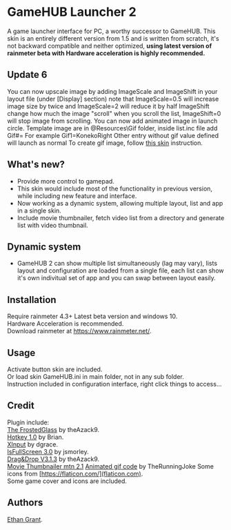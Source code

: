 # GameHUB Launcher 2
A game launcher interface for PC, a worthy successor to GameHUB. 
This skin is an entirely different version from 1.5 and is written from scratch, it's not backward compatible and neither optimized, **using latest version of rainmeter beta with Hardware acceleration is highly recommended.**  

## Update 6
You can now upscale image by adding ImageScale and ImageShift in your layout file (under [Display] section)
note that ImageScale=0.5 will increase image size by twice and ImageScale=2 will reduce it by half
ImageShift change how much the image "scroll" when you scroll the list, ImageShift=0 will stop image from scrolling.
You can now add animated image in launch circle. Template image are in @Resources\Gif folder, inside list.inc file add Gif#=<Gif folder name>
For example Gif1=KonekoRight
Other entry without gif value defined will launch as normal
To create gif image, follow [this skin](https://www.deviantart.com/therunningjoke/art/Rainmeter-Anime-Gif-Picture-4-0-581408520) instruction.

## What's new?
* Provide more control to gamepad.
* This skin would include most of the functionality in previous version, while including new feature and interface.  
* Now working as a dynamic system, allowing multiple layout, list and app in a single skin.  
* Include movie thumbnailer, fetch video list from a directory and generate list with video thumbnail.

## Dynamic system
* GameHUB 2 can show multiple list simultaneously (lag may vary), lists layout and configuration are loaded from a single file, each list can show it's own indivitual set of app and you can swap between layout easily.

## Installation
Require rainmeter 4.3+ Latest beta version and windows 10.  
Hardware Acceleration is recommended.  
Download rainmeter at https://www.rainmeter.net/.  

## Usage
Activate button skin are included.  
Or load skin GameHUB.ini in main folder, not in any sub folder.  
Instruction included in configuration interface, right click things to access...    

## Credit
Plugin include:  
[The FrostedGlass](https://forum.rainmeter.net/viewtopic.php?t=23106) by theAzack9.  
[Hotkey 1.0](https://forum.rainmeter.net/viewtopic.php?t=18849) by Brian.  
[XInput](https://forum.rainmeter.net/viewtopic.php?t=20108) by dgrace.  
[IsFullScreen 3.0](https://forum.rainmeter.net/viewtopic.php?t=28305) by jsmorley.  
[Drag&Drop V3.1.3](https://forum.rainmeter.net/viewtopic.php?t=23107) by theAzack9.  
[Movie Thumbnailer mtn 2.1](https://github.com/Revan654/movie-thumbnailer-mtn)
[Animated gif code](https://www.deviantart.com/therunningjoke/art/Rainmeter-Anime-Gif-Picture-4-0-581408520) by TheRunningJoke
Some icons from [https://flaticon.com/](flaticon.com).  
Some game cover and icons are included.  

## Authors
[Ethan Grant](https://github.com/callmeEthan).  
